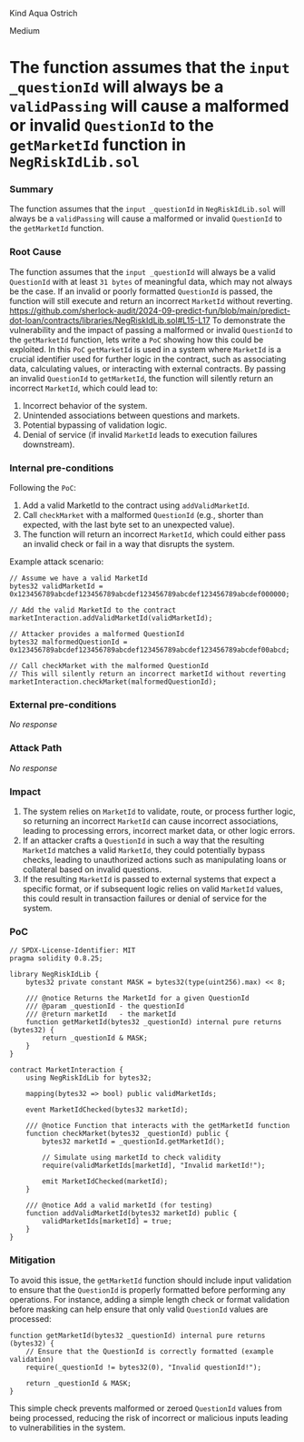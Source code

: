 Kind Aqua Ostrich

Medium

# The function assumes that the `input _questionId` will always be a `validPassing` will cause a malformed or invalid `QuestionId` to the `getMarketId` function in `NegRiskIdLib.sol`

### Summary

 The function assumes that the `input _questionId` in `NegRiskIdLib.sol` will always be a `validPassing` will cause a malformed or invalid `QuestionId` to the `getMarketId` function.

### Root Cause

The function assumes that the `input _questionId` will always be a valid `QuestionId` with at least `31 bytes` of meaningful data, which may not always be the case. If an invalid or poorly formatted `QuestionId` is passed, the function will still execute and return an incorrect `MarketId` without reverting.
https://github.com/sherlock-audit/2024-09-predict-fun/blob/main/predict-dot-loan/contracts/libraries/NegRiskIdLib.sol#L15-L17
To demonstrate the vulnerability and the impact of passing a malformed or invalid `QuestionId` to the `getMarketId` function, lets  write a `PoC` showing how this could be exploited.
In this `PoC` `getMarketId` is used in a system where `MarketId` is a crucial identifier used for further logic in the contract, such as associating data, calculating values, or interacting with external contracts. By passing an invalid `QuestionId` to `getMarketId`, the function will silently return an incorrect `MarketId`, which could lead to:
1. Incorrect behavior of the system.
2. Unintended associations between questions and markets.
3. Potential bypassing of validation logic.
4. Denial of service (if invalid `MarketId` leads to execution failures downstream).

### Internal pre-conditions

Following the `PoC`:
1.  Add a valid MarketId to the contract using `addValidMarketId`.
2. Call `checkMarket` with a malformed `QuestionId` (e.g., shorter than expected, with the last byte set to an unexpected value).
3. The function will return an incorrect `MarketId`, which could either pass an invalid check or fail in a way that disrupts the system.

Example attack scenario:
```solidity
// Assume we have a valid MarketId
bytes32 validMarketId = 0x123456789abcdef123456789abcdef123456789abcdef123456789abcdef000000;

// Add the valid MarketId to the contract
marketInteraction.addValidMarketId(validMarketId);

// Attacker provides a malformed QuestionId
bytes32 malformedQuestionId = 0x123456789abcdef123456789abcdef123456789abcdef123456789abcdef00abcd;

// Call checkMarket with the malformed QuestionId
// This will silently return an incorrect marketId without reverting
marketInteraction.checkMarket(malformedQuestionId);
```

### External pre-conditions

_No response_

### Attack Path

_No response_

### Impact

1. The system relies on `MarketId` to validate, route, or process further logic, so returning an incorrect `MarketId` can cause incorrect associations, leading to processing errors, incorrect market data, or other logic errors.
2. If an attacker crafts a `QuestionId` in such a way that the resulting `MarketId` matches a valid `MarketId`, they could potentially bypass checks, leading to unauthorized actions such as manipulating loans or collateral based on invalid questions.
3. If the resulting `MarketId` is passed to external systems that expect a specific format, or if subsequent logic relies on valid `MarketId` values, this could result in transaction failures or denial of service for the system.

### PoC

```solidity
// SPDX-License-Identifier: MIT
pragma solidity 0.8.25;

library NegRiskIdLib {
    bytes32 private constant MASK = bytes32(type(uint256).max) << 8;

    /// @notice Returns the MarketId for a given QuestionId
    /// @param _questionId - the questionId
    /// @return marketId   - the marketId
    function getMarketId(bytes32 _questionId) internal pure returns (bytes32) {
        return _questionId & MASK;
    }
}

contract MarketInteraction {
    using NegRiskIdLib for bytes32;

    mapping(bytes32 => bool) public validMarketIds;

    event MarketIdChecked(bytes32 marketId);

    /// @notice Function that interacts with the getMarketId function
    function checkMarket(bytes32 _questionId) public {
        bytes32 marketId = _questionId.getMarketId();
        
        // Simulate using marketId to check validity
        require(validMarketIds[marketId], "Invalid marketId!");

        emit MarketIdChecked(marketId);
    }

    /// @notice Add a valid marketId (for testing)
    function addValidMarketId(bytes32 marketId) public {
        validMarketIds[marketId] = true;
    }
}
```

### Mitigation

To avoid this issue, the `getMarketId` function should include input validation to ensure that the `QuestionId` is properly formatted before performing any operations.
For instance, adding a simple length check or format validation before masking can help ensure that only valid `QuestionId` values are processed:
```solidity
function getMarketId(bytes32 _questionId) internal pure returns (bytes32) {
    // Ensure that the QuestionId is correctly formatted (example validation)
    require(_questionId != bytes32(0), "Invalid questionId!");
    
    return _questionId & MASK;
}
```
This simple check prevents malformed or zeroed `QuestionId` values from being processed, reducing the risk of incorrect or malicious inputs leading to vulnerabilities in the system.
